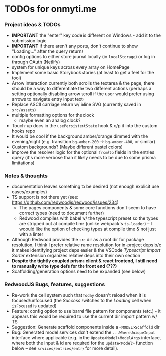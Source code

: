 # TODOs for onmyti.me

### Project ideas & TODOs

- **IMPORTANT** the "enter" key code is different on Windows - add it to the submission logic
- **IMPORTANT** if there aren't any posts, don't continue to show "Loading..." after the query returns
- config options to either store journal locally (in `localStorage`) or log in through OAuth (Netlify)
- system for unique keys across every array on HomePage
- Implement some basic Storybook stories (at least to get a feel for the tool)
- Arrow interaction currently both scrolls the textarea & the page, there should be a way to differentiate the two different actions (perhaps a setting optionally disabling arrow scroll if the user would prefer using arrows to navigate entry input text)
- Replace ASCII carriage return w/ inline SVG (currently saved in `src/assets`)
- multiple formatting options for the clock
  - maybe even an analog clock?
- Touch-up docs in the `usePersistentState` hook & c/p it into the custom hooks repo
- It would be cool if the background amber/orange dimmed with the evening/night (e.g. transition `bg-amber-200` -> `bg-amber-400`, or similar)
- Custom backgrounds? (Maybe different pastel colors)
- improve the resolver logic for the optional `from`/`to` fields in the entries query (it's more verbose than it likely needs to be due to some prisma limitations)

### Notes & thoughts

- documentation leaves something to be desired (not enough explicit use cases/examples)
- TS support is not there yet (see: https://github.com/redwoodjs/redwood/issues/234)
  - The pages components & some core functions don't seem to have correct types (need to document further)
  - Redwood compiles with babel w/ the typescript preset so the types are stripped out at compile time (unlike webpack's `ts-loader`) – I woould like the option of checking types at compile time & not just with a linter
- Although Redwood provides the `src` dir as a root dir for package resolution, I think I prefer relative name resolution for in-project deps b/c it makes identifying project deps easier & the VSCode _Typescript Import Sorter_ extension organizes relative deps into their own section
- **Despite the tightly coupled prisma client & react frontend, I still need to manually write type defs for the front end (???)**
- Scaffolding/generation options need to be expanded (see below)

### RedwoodJS Bugs, features, suggestions

- Re-work the cell system such that `Today` doesn't reload when it is focused/unfocused (the _Success_ switches to the _Loading_ cell when `isFocused` is updated)
- Feature: config option to use barrel file pattern for components (etc.) - it appears this would be required to use the current dir import pattern w/ TS
- Suggestion: Generate scaffold components inside a `<MODEL>Scaffold` dir
- Bug: Generated model services don't extend the `...WhereUniqueInput` interface where applicable (e.g. in the `Update<Model>ModelArgs` interface, where both the input & id are required for the `update<Model>` function below – see `srvices/entries/entry` for more detail).
